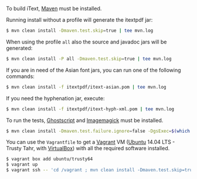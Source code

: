 To build iText, [Maven][1] must be installed.

Running install without a profile will generate the itextpdf jar:
```bash
$ mvn clean install -Dmaven.test.skip=true | tee mvn.log
```

When using the profile `all` also the source and javadoc jars will be generated:
```bash
$ mvn clean install -P all -Dmaven.test.skip=true | tee mvn.log
```

If you are in need of the Asian font jars, you can run one of the following commands:
```bash
$ mvn clean install -f itextpdf/itext-asian.pom | tee mvn.log
```

If you need the hyphenation jar, execute:
```bash
$ mvn clean install -f itextpdf/itext-hyph-xml.pom | tee mvn.log
```

To run the tests, [Ghostscript][2] and [Imagemagick][3] must be installed.
```bash
$ mvn clean install -Dmaven.test.failure.ignore=false -DgsExec=$(which gs) -DcompareExec=$(which compare) | tee mvn.log
```

You can use the `Vagrantfile` to get a [Vagrant][4] VM ([Ubuntu][5] 14.04 LTS - Trusty Tahr, with [VirtualBox][6]) with all the required software installed.
```bash
$ vagrant box add ubuntu/trusty64
$ vagrant up
$ vagrant ssh -- 'cd /vagrant ; mvn clean install -Dmaven.test.skip=true' | tee mvn.log
```

[1]: http://maven.apache.org/
[2]: http://www.ghostscript.com/
[3]: http://www.imagemagick.org/
[4]: https://www.vagrantup.com/
[5]: http://www.ubuntu.com/
[6]: https://www.virtualbox.org/